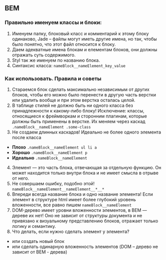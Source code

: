 ## BEM

### Правильно именуем классы и блоки:
1. Именуем папку, блоковый класс и комментарий к этому блоку одинаково, Jade – файлы могут иметь другие имена, но так, чтобы было понятно, что этот файл относится к блоку.
2. Даем адекватные имена блокам и елементам блоков, они должны отражать суть содержимого.
3. Styl так же именуем по названию блока.
4. Синтаксис класса: 
`nameBlock__nameElement_key_value`

### Как использовать. Правила и советы
1. Стараемся блок сделать максимально независимым от других блоков, чтобы его можно было перенести в другую часть верстки или удалить вообще и при этом верстка осталась целой.
2. В таблице стилей не должно быть ни одного класса без принадлежности к какому-либо блоку!
Исключение: классы, относящиеся к фреймворкам и сторонним плагинам, которые должны быть применены в верстке. Их меняем через каскад
`.nameBlock__nameElement .some-class`
3. Не создаем длинных каскадов! Идеально не более одного элемента после класса
 - **Плохо**
 `.nameBlock__nameElement ul li a`
 - **Хорошо**
 `.nameBlock__nameElement p`
 - **Идеально**
 `.nameBlock__nameElement`
4. Элемент — это часть блока, отвечающая за отдельную функцию. Он может находится только внутри блока и не имеет смысла в отрыве от него.
5. Не совершаем ошибку, подобно этой!
  `nameBlock__nameElement__nameElement__*__*`
6. Впереди всегда название блока и одно название элемента! Если элемент в структуре html имеет более глубокий уровень вложенности, все равно пишем `nameBlock__nameElement`
7. DOM-дерево имеет уровни вложенности элементов, в BEM — дереве их нет! Оно не зависит от структуры документа и не привязано к визуальному представлению блоков, отражает только логику и семантику.
8. Что делать, если нужно сделать элемент у элемента?
- или создать новый блок
- или сделать одинарную вложенность элементов (DOM – дерево не зависит от BEM - дерева)


